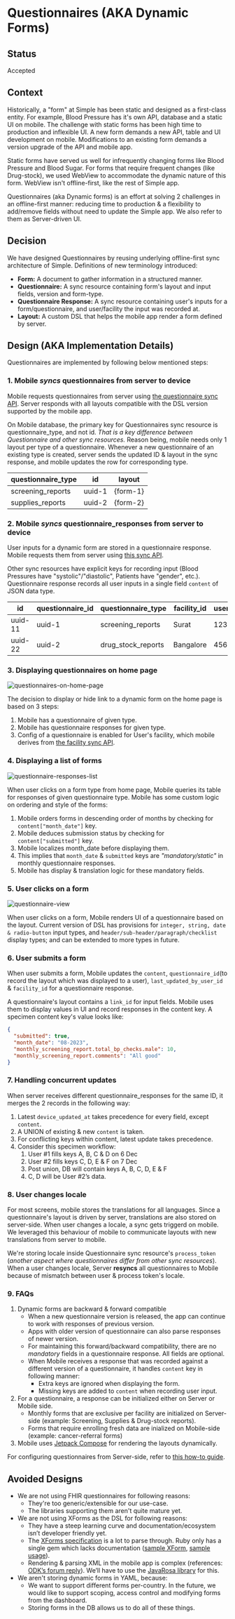 # Questionnaires (AKA Dynamic Forms)

## Status
Accepted

## Context

Historically, a "form" at Simple has been static and designed as a first-class entity. For example, Blood Pressure has it's own API, database and a static UI on mobile. The challenge with static forms has been high time to production and inflexible UI. A new form demands a new API, table and UI development on mobile. Modifications to an existing form demands a version upgrade of the API and mobile app.

Static forms have served us well for infrequently changing forms like Blood Pressure and Blood Sugar. For forms that require frequent changes (like Drug-stock), we used WebView to accommodate the dynamic nature of this form. WebView isn't offline-first, like the rest of Simple app.

Questionnaires (aka Dynamic forms) is an effort at solving 2 challenges in an offline-first manner: reducing time to production & a flexibility to add/remove fields without need to update the Simple app. We also refer to them as Server-driven UI.

## Decision

We have designed Questionnaires by reusing underlying offline-first sync architecture of Simple. Definitions of new terminology introduced:
- **Form:** A document to gather information in a structured manner.
- **Questionnaire:** A sync resource containing form's layout and input fields, version and form-type.
- **Questionnaire Response:** A sync resource containing user's inputs for a form/questionnaire, and user/facility the input was recorded at.
- **Layout:** A custom DSL that helps the mobile app render a form defined by server.

## Design (AKA Implementation Details)

Questionnaires are implemented by following below mentioned steps:

### 1. Mobile _syncs_ questionnaires from server to device
Mobile requests questionnaires from server using [the questionnaire sync API](https://api.simple.org/api-docs/index.html#tag/Questionnaires). Server responds with all layouts compatible with the DSL version supported by the mobile app.

On Mobile database, the primary key for Questionnaires sync resource is questionnaire_type, and not id. _That is a key difference between Questionnaire and other sync resources._ Reason being, mobile needs only 1 layout per type of a questionnaire. Whenever a new questionnaire of an existing type is created, server sends the updated ID & layout in the sync response, and mobile updates the row for corresponding type.

| questionnaire_type <PK> | id     | layout   |
|-------------------------|--------|----------|
| screening_reports       | uuid-1 | {form-1} |
| supplies_reports        | uuid-2 | {form-2} |

### 2. Mobile _syncs_ questionnaire_responses from server to device
User inputs for a dynamic form are stored in a questionnaire response. Mobile requests them from server using [this sync API](https://api.simple.org/api-docs/index.html#tag/Questionnaire-Responses).

Other sync resources have explicit keys for recording input (Blood Pressures have "systolic"/"diastolic", Patients have "gender", etc.). Questionnaire response records all user inputs in a single field `content` of JSON data type.

| id      | questionnaire_id | questionnaire_type | facility_id | user_id | content          |
|---------|------------------|--------------------|-------------|---------|------------------|
| uuid-11 | uuid-1           | screening_reports  | Surat       | 123     | {"name": "john"} |
| uuid-22 | uuid-2           | drug_stock_reports | Bangalore   | 456     | {"name": "doe"}  |

### 3. Displaying questionnaires on home page
![questionnaires-on-home-page](resources/questionnaires-home-page.png)

The decision to display or hide link to a dynamic form on the home page is based on 3 steps:
1. Mobile has a questionnaire of given type.
1. Mobile has questionnaire responses for given type.
1. Config of a questionnaire is enabled for User's facility, which mobile derives from [the facility sync API](https://api.simple.org/api-docs/index.html#tag/facility).

### 4. Displaying a list of forms
![questionnaire-responses-list](resources/questionnaire-responses-list.png)

When user clicks on a form type from home page, Mobile queries its table for responses of given questionnaire type. Mobile has some custom logic on ordering and style of the forms:
1. Mobile orders forms in descending order of months by checking for `content["month_date"]` key.
1. Mobile deduces submission status by checking for `content["submitted"]` key.
1. Mobile localizes month_date before displaying them.
1. This implies that `month_date` & `submitted` keys are _"mandatory/static"_ in monthly questionnaire responses.
1. Mobile has display & translation logic for these mandatory fields.

### 5. User clicks on a form
![questionnaire-view](resources/questionnaire-view.png)

When user clicks on a form, Mobile renders UI of a questionnaire based on the layout. Current version of DSL has provisions for `integer, string, date & radio-button` input types, and `header/sub-header/paragraph/checklist` display types; and can be extended to more types in future.

### 6. User submits a form
When user submits a form, Mobile updates the `content`, `questionnaire_id`(to record the layout which was displayed to a user), `last_updated_by_user_id` & `facility_id` for a questionnaire response.

A questionnaire's layout contains a `link_id` for input fields. Mobile uses them to display values in UI and record responses in the content key. 
A specimen content key's value looks like:
```json
{
  "submitted": true,
  "month_date": "08-2023",
  "monthly_screening_report.total_bp_checks.male": 10,
  "monthly_screening_report.comments": "All good"
}
```

### 7. Handling concurrent updates
When server receives different questionnaire_responses for the same ID, it merges the 2 records in the following way:
1. Latest `device_updated_at` takes precedence for every field, except `content`.
1. A UNION of existing & new `content` is taken.
1. For conflicting keys within content, latest update takes precedence.
1. Consider this specimen workflow:
    1. User #1 fills keys A, B, C & D on 6 Dec
    1. User #2 fills keys C, D, E & F on 7 Dec
    1. Post union, DB will contain keys A, B, C, D, E & F
    1. C, D will be User #2’s data.

### 8. User changes locale

For most screens, mobile stores the translations for all languages. Since a questionnaire's layout is driven by server, translations are also stored on server-side. When user changes a locale, a sync gets triggerd on mobile. We leveraged this behaviour of mobile to communicate layouts with new translations from server to mobile. 

We're storing locale inside Questionnaire sync resource's `process_token` (_another aspect where questionnaires differ from other sync resources_). When a user changes locale, Server **resyncs** all questionnaires to Mobile because of mismatch between user & process token's locale.

### 9. FAQs

1. Dynamic forms are backward & forward compatible
    - When a new questionnaire version is released, the app can continue to work with responses of previous version.
    - Apps with older version of questionnaire can also parse responses of newer version.
    - For maintaining this forward/backward compatibility, there are no _mandatory_ fields in a questionnaire response. All fields are optional.
    - When Mobile receives a response that was recorded against a different version of a questionnaire, it handles `content` key in following manner:
      - Extra keys are ignored when displaying the form.
      - Missing keys are added to `content` when recording user input.
1. For a questionnaire, a response can be initialized either on Server or Mobile side.
    - Monthly forms that are exclusive per facility are initialized on Server-side (example: Screening, Supplies & Drug-stock reports).
    - Forms that require enrolling fresh data are inialized on Mobile-side (example: cancer-referral forms)
1. Mobile uses [Jetpack Compose](https://developer.android.com/jetpack/compose) for rendering the layouts dynamically.

For configuring questionnaires from Server-side, refer to [this how-to guide](https://github.com/simpledotorg/simple-server/blob/master/doc/howto/configuring_questionnaires.md).

## Avoided Designs

- We are not using FHIR questionnaires for following reasons:
  - They're too generic/extensible for our use-case.
  - The libraries supporting them aren't quite mature yet.
- We are not using XForms as the DSL for following reasons:
  - They have a steep learning curve and documentation/ecosystem isn’t developer friendly yet.
  - The [XForms specification](https://www.w3.org/TR/xforms20) is a lot to parse through. Ruby only has a single gem which lacks documentation ([sample XForm](https://bitbucket.org/instedd/ruby-xforms/src/master/spec/data/xform1.xml), [sample usage](https://bitbucket.org/instedd/ruby-xforms/src/master/spec/form_spec.rb)).
  - Rendering & parsing XML in the mobile app is complex (references: [ODK’s forum reply](https://forum.getodk.org/t/using-xform-in-the-mobile-app/16262/2)). We’ll have to use the [JavaRosa library](https://github.com/getodk/javarosa) for this.
- We aren't storing dynamic forms in YAML, because:
  - We want to support different forms per-country. In the future, we would like to support scoping, access control and modifying forms from the dashboard.
  - Storing forms in the DB allows us to do all of these things.

